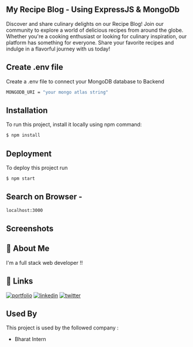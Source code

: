 
## My Recipe Blog - Using ExpressJS & MongoDb


Discover and share culinary delights on our Recipe Blog! Join our community to explore a world of delicious recipes from around the globe. Whether you're a cooking enthusiast or looking for culinary inspiration, our platform has something for everyone. Share your favorite recipes and indulge in a flavorful journey with us today!

## Create .env file

Create a .env file to connect your MongoDB database to Backend

```bash
MONGODB_URI = "your mongo atlas string"
```

## Installation

To run this project, install it locally using npm command:

```bash
$ npm install
```
    
## Deployment

To deploy this project run

```bash
$ npm start
```



## Search on Browser -

 ```bash
 localhost:3000
  ```

 
## Screenshots




## 🚀 About Me
I'm a full stack web developer !!


## 🔗 Links
[![portfolio](https://img.shields.io/badge/my_portfolio-000?style=for-the-badge&logo=ko-fi&logoColor=white)](https://shriifolio.netlify.app/)
[![linkedin](https://img.shields.io/badge/linkedin-0A66C2?style=for-the-badge&logo=linkedin&logoColor=white)](https://www.linkedin.com/in/shrinivas-hunnur-b93347225/)
[![twitter](https://img.shields.io/badge/twitter-1DA1F2?style=for-the-badge&logo=twitter&logoColor=white)](https://twitter.com/Shriiii_07)


## Used By

This project is used by the followed company :

- Bharat Intern



